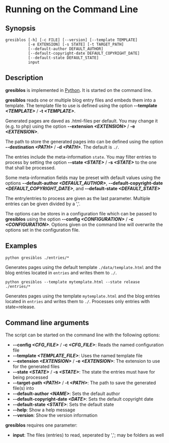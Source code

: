 # Running on the Command Line

## Synopsis

```shell
gresiblos [-h] [-c FILE] [--version] [--template TEMPLATE]
		  [-e EXTENSION] [-s STATE] [-t TARGET_PATH]
	      [--default-author DEFAULT_AUTHOR]
          [--default-copyright-date DEFAULT_COPYRIGHT_DATE]
          [--default-state DEFAULT_STATE]
          input
```

## Description

__gresiblos__ is implemented in [Python](https://www.python.org/). It is started on the command line.

__gresiblos__ reads one or multiple blog entry files and embeds them into a template. The template file to use is defined using the option **--template *&lt;TEMPLATE&gt;*** / **-t *&lt;TEMPLATE&gt;***.

Generated pages are daved as .html-files per default. You may change it (e.g. to php) using the option **--extension *&lt;EXTENSION&gt;*** / **-e *&lt;EXTENSION&gt;***.

The path to store the generated pages into can be defined using the option **--destination *&lt;PATH&gt;*** / **-d *&lt;PATH&gt;***. The default is ```./```.

The entries include the meta-information ```state```. You may filter entries to process by setting the option **--state *&lt;STATE&gt;*** / **-s *&lt;STATE&gt;*** to the one that shall be processed.

Some meta-information fields may be preset with default values using the options **--default-author *&lt;DEFAULT_AUTHOR&gt;***, **--default-copyright-date *&lt;DEFAULT_COPYRIGHT_DATE&gt;***, and **--default-state *&lt;DEFAULT_STATE&gt;***

The entry/entries to process are given as the last parameter. Multiple entries can be given divided by a ','.

The options can be stores in a configuration file which can be passed to __gresiblos__ using the option **--config *&lt;CONFIGURATION&gt;*** / **-c *&lt;CONFIGURATION&gt;***. Options given on the command line will overwrite the options set in the configuration file.


## Examples

```shell
python gresiblos ./entries/*
```

Generates pages using the default template ```./data/template.html``` and the blog entries located in ```entries``` and writes them to ```./```.

```shell
python gresiblos --template mytemplate.html --state release ./entries/*
```

Generates pages using the template ```mytemplate.html``` and the blog entries located in ```entries``` and writes them to ```./```. Processes only entries with state=release.


## Command line arguments

The script can be started on the command line with the following options:

* **--config *&lt;CFG_FILE&gt;*** / **-c *&lt;CFG_FILE&gt;***: Reads the named configuration file
* **--template *&lt;TEMPLATE_FILE&gt;***: Uses the named template file
* **--extension *&lt;EXTENSION&gt;*** / **-e *&lt;EXTENSION&gt;***: The extension to use for the generated files
* **--state *&lt;STATE&gt;*** / **-s *&lt;STATE&gt;***: The state the entries must have for being processed
* **--target-path *&lt;PATH&gt;*** / **-t *&lt;PATH&gt;***: The path to save the generated file(s) into
* **--default-author *&lt;NAME&gt;***: Sets the default author
* **--default-copyright-date *&lt;DATE&gt;***: Sets the default copyright date
* **--default-state *&lt;STATE&gt;***: Sets the default state
* **--help**: Show a help message
* **--version**: Show the version information

__gresiblos__ requires one parameter:

* **input**: The files (entries) to read, seperated by ','; may be folders as well

